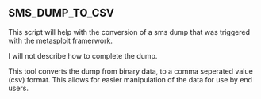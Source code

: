 <h2>SMS_DUMP_TO_CSV</h2>

<p>This script will help with the conversion of a sms dump that was triggered with the metasploit framerwork.</p>
<p>I will not describe how to complete the dump.</p>
<p>This tool converts the dump from binary data, to a comma seperated value (csv) format.  This allows for easier manipulation of the data for use by end users.</p>
